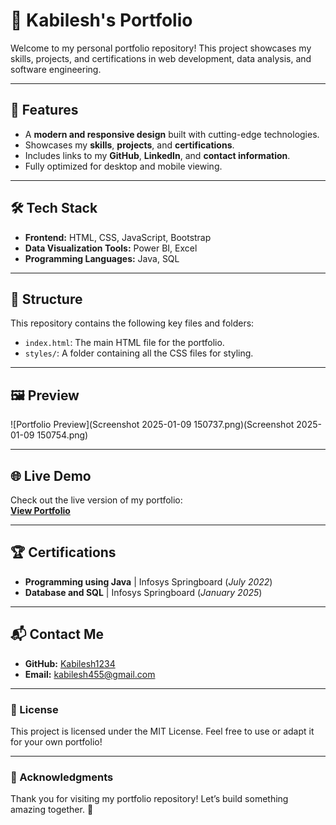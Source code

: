 # 🌟 Kabilesh's Portfolio

Welcome to my personal portfolio repository! This project showcases my skills, projects, and certifications in web development, data analysis, and software engineering.

---

## 🚀 Features
- A **modern and responsive design** built with cutting-edge technologies.
- Showcases my **skills**, **projects**, and **certifications**.
- Includes links to my **GitHub**, **LinkedIn**, and **contact information**.
- Fully optimized for desktop and mobile viewing.

---

## 🛠️ Tech Stack
- **Frontend:** HTML, CSS, JavaScript, Bootstrap
- **Data Visualization Tools:** Power BI, Excel
- **Programming Languages:** Java, SQL

---

## 📂 Structure
This repository contains the following key files and folders:

- `index.html`: The main HTML file for the portfolio.
- `styles/`: A folder containing all the CSS files for styling.

  
---

## 🖼️ Preview
![Portfolio Preview](Screenshot 2025-01-09 150737.png)(Screenshot 2025-01-09 150754.png)  


---

## 🌐 Live Demo
Check out the live version of my portfolio:  
[**View Portfolio**](https://kabilesh1234.github.io/Portfolio/)

---

## 🏆 Certifications
- **Programming using Java** | Infosys Springboard (*July 2022*)
- **Database and SQL** | Infosys Springboard (*January 2025*)

---

## 📬 Contact Me
- **GitHub:** [Kabilesh1234](https://github.com/Kabilesh1234)
- **Email:** [kabilesh455@gmail.com](mailto:kabilesh455@gmail.com)

---

### 📜 License
This project is licensed under the MIT License. Feel free to use or adapt it for your own portfolio!

---

### 🙌 Acknowledgments
Thank you for visiting my portfolio repository! Let’s build something amazing together. 🚀
